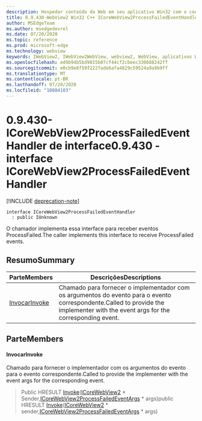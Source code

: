 ```yaml
---
description: Hospedar conteúdo da Web em seu aplicativo Win32 com o controle WebView2 do Microsoft Edge
title: 0.9.430-WebView2 Win32 C++ ICoreWebView2ProcessFailedEventHandler
author: MSEdgeTeam
ms.author: msedgedevrel
ms.date: 07/20/2020
ms.topic: reference
ms.prod: microsoft-edge
ms.technology: webview
keywords: IWebView2, IWebView2WebView, webview2, WebView, aplicativos Win32, Win32, Edge, ICoreWebView2, ICoreWebView2Host, controle do navegador, HTML Edge
ms.openlocfilehash: ed9b94b5bd9015b07cf44cf2cbeec330688242ff
ms.sourcegitcommit: e0cb9e6f59f222fade6afa4829c59524a9a9b9ff
ms.translationtype: MT
ms.contentlocale: pt-BR
ms.lasthandoff: 07/20/2020
ms.locfileid: "10884103"
---
```

# <span data-ttu-id="d1fc8-104">0.9.430-ICoreWebView2ProcessFailedEventHandler de interface</span><span class="sxs-lookup"><span data-stu-id="d1fc8-104">0.9.430 - interface ICoreWebView2ProcessFailedEventHandler</span></span> 

[!INCLUDE [deprecation-note](../../includes/deprecation-note.md)]

```
interface ICoreWebView2ProcessFailedEventHandler
  : public IUnknown
```

<span data-ttu-id="d1fc8-105">O chamador implementa essa interface para receber eventos ProcessFailed.</span><span class="sxs-lookup"><span data-stu-id="d1fc8-105">The caller implements this interface to receive ProcessFailed events.</span></span>

## <span data-ttu-id="d1fc8-106">Resumo</span><span class="sxs-lookup"><span data-stu-id="d1fc8-106">Summary</span></span>

 <span data-ttu-id="d1fc8-107">Parte</span><span class="sxs-lookup"><span data-stu-id="d1fc8-107">Members</span></span>                        | <span data-ttu-id="d1fc8-108">Descrições</span><span class="sxs-lookup"><span data-stu-id="d1fc8-108">Descriptions</span></span>
--------------------------------|---------------------------------------------
[<span data-ttu-id="d1fc8-109">Invocar</span><span class="sxs-lookup"><span data-stu-id="d1fc8-109">Invoke</span></span>](#invoke) | <span data-ttu-id="d1fc8-110">Chamado para fornecer o implementador com os argumentos do evento para o evento correspondente.</span><span class="sxs-lookup"><span data-stu-id="d1fc8-110">Called to provide the implementer with the event args for the corresponding event.</span></span>

## <span data-ttu-id="d1fc8-111">Parte</span><span class="sxs-lookup"><span data-stu-id="d1fc8-111">Members</span></span>

#### <span data-ttu-id="d1fc8-112">Invocar</span><span class="sxs-lookup"><span data-stu-id="d1fc8-112">Invoke</span></span> 

<span data-ttu-id="d1fc8-113">Chamado para fornecer o implementador com os argumentos do evento para o evento correspondente.</span><span class="sxs-lookup"><span data-stu-id="d1fc8-113">Called to provide the implementer with the event args for the corresponding event.</span></span>

> <span data-ttu-id="d1fc8-114">Public HRESULT [Invoke](#invoke)([ICoreWebView2](ICoreWebView2.md) \* Sender,[ICoreWebView2ProcessFailedEventArgs](ICoreWebView2ProcessFailedEventArgs.md) \* args)</span><span class="sxs-lookup"><span data-stu-id="d1fc8-114">public HRESULT [Invoke](#invoke)([ICoreWebView2](ICoreWebView2.md) \* sender,[ICoreWebView2ProcessFailedEventArgs](ICoreWebView2ProcessFailedEventArgs.md) \* args)</span></span>

